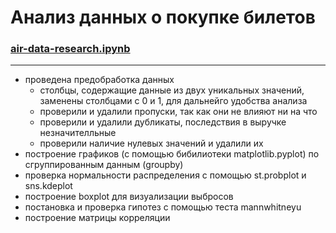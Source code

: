 # Анализ данных о покупке билетов
### [air-data-research.ipynb](./air-data-research.ipynb)
---


- проведена предобработка данных
  - столбцы, содержащие данные из двух уникальных значений, заменены столбцами с 0 и 1, для дальнейго удобства анализа 
  - проверили и удалили пропуски, так как они не влияют ни на что
  - проверили и удалили дубликаты, последствия в выручке незначителльные
  - проверили наличие нулевых значений и удалили их
- построение графиков (с помощью бибилиотеки matplotlib.pyplot) по сгруппированным данным (groupby)
- проверка нормальности распределения с помощью st.probplot и sns.kdeplot
- построение boxplot для визуализации выбросов
- постановка и проверка гипотез с помощью теста mannwhitneyu 
- построение матрицы корреляции 